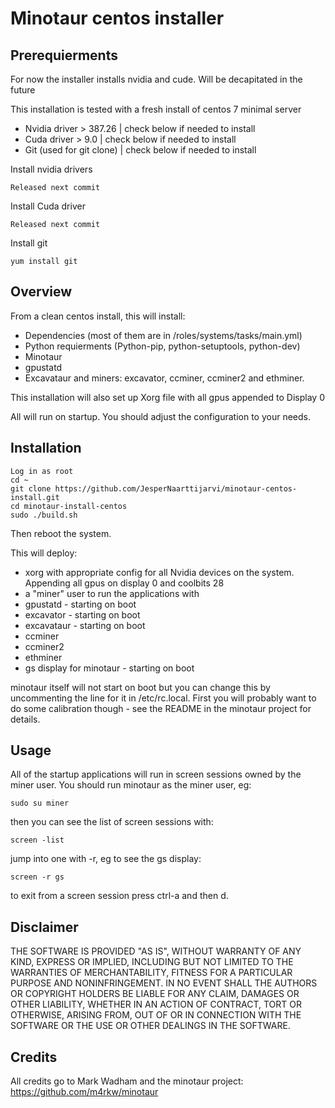 # Minotaur centos installer

## Prerequierments
For now the installer installs nvidia and cude. Will be decapitated in the future

This installation is tested with a fresh install of centos 7 minimal server
- Nvidia driver > 387.26    | check below if needed to install
- Cuda driver > 9.0         | check below if needed to install
- Git (used for git clone)  | check below if needed to install

Install nvidia drivers
````
Released next commit
````

Install Cuda driver 
````
Released next commit
````

Install git
````
yum install git
````


## Overview

From a clean centos install, this will install:

- Dependencies (most of them are in /roles/systems/tasks/main.yml)
- Python requierments (Python-pip, python-setuptools, python-dev)
- Minotaur
- gpustatd
- Excavataur
and miners: excavator, ccminer, ccminer2 and ethminer.

This installation will also set up Xorg file with all gpus appended to Display 0

All will run on startup. You should adjust the configuration to your needs.

## Installation

````
Log in as root
cd ~
git clone https://github.com/JesperNaarttijarvi/minotaur-centos-install.git
cd minotaur-install-centos
sudo ./build.sh
````

Then reboot the system.

This will deploy:

- xorg with appropriate config for all Nvidia devices on the system. Appending all gpus on display 0 and coolbits 28
- a "miner" user to run the applications with
- gpustatd - starting on boot
- excavator - starting on boot
- excavataur - starting on boot
- ccminer
- ccminer2
- ethminer
- gs display for minotaur - starting on boot

minotaur itself will not start on boot but you can change this by uncommenting
the line for it in /etc/rc.local. First you will probably want to do some
calibration though - see the README in the minotaur project for details.

## Usage

All of the startup applications will run in screen sessions owned by the miner
user. You should run minotaur as the miner user, eg:

````
sudo su miner
````

then you can see the list of screen sessions with:

````
screen -list
````

jump into one with -r, eg to see the gs display:

````
screen -r gs
````

to exit from a screen session press ctrl-a and then d.

## Disclaimer

THE SOFTWARE IS PROVIDED "AS IS", WITHOUT WARRANTY OF ANY KIND, EXPRESS OR
IMPLIED, INCLUDING BUT NOT LIMITED TO THE WARRANTIES OF MERCHANTABILITY,
FITNESS FOR A PARTICULAR PURPOSE AND NONINFRINGEMENT. IN NO EVENT SHALL THE
AUTHORS OR COPYRIGHT HOLDERS BE LIABLE FOR ANY CLAIM, DAMAGES OR OTHER
LIABILITY, WHETHER IN AN ACTION OF CONTRACT, TORT OR OTHERWISE, ARISING FROM,
OUT OF OR IN CONNECTION WITH THE SOFTWARE OR THE USE OR OTHER DEALINGS IN
THE SOFTWARE.


## Credits
All credits go to Mark Wadham and the minotaur project: https://github.com/m4rkw/minotaur
